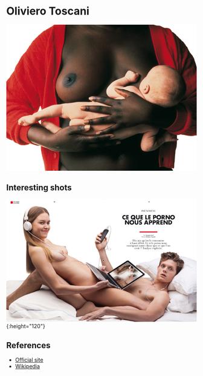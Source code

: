 # Oliviero Toscani

![02](photos/oliviero-toscani-02.jpg)


## Interesting shots

![01](photos/oliviero-toscani-01.jpg){:height="120"}


## References

* [Official site](http://www.olivierotoscani.com)
* [Wikipedia](https://it.wikipedia.org/wiki/Oliviero_Toscani)
